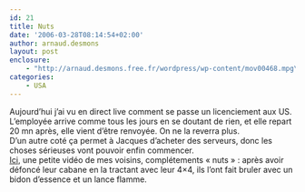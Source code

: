 ```yaml
---
id: 21
title: Nuts
date: '2006-03-28T08:14:54+02:00'
author: arnaud.desmons
layout: post
enclosure:
    - "http://arnaud.desmons.free.fr/wordpress/wp-content/mov00468.mpg\n1557036\nvideo/mpeg\n"
categories:
    - USA
---
```


Aujourd’hui j’ai vu en direct live comment se passe un licenciement aux US. L’employée arrive comme tous les jours en se doutant de rien, et elle repart 20 mn après, elle vient d’être renvoyée. On ne la reverra plus.  
D’un autre coté ça permet à Jacques d’acheter des serveurs, donc les choses sérieuses vont pouvoir enfin commencer.  
[Ici](http://arnaud.desmons.free.fr/wordpress/wp-content/mov00468.mpg), une petite vidéo de mes voisins, complétements « nuts » : après avoir défoncé leur cabane en la tractant avec leur 4×4, ils l’ont fait bruler avec un bidon d’essence et un lance flamme.